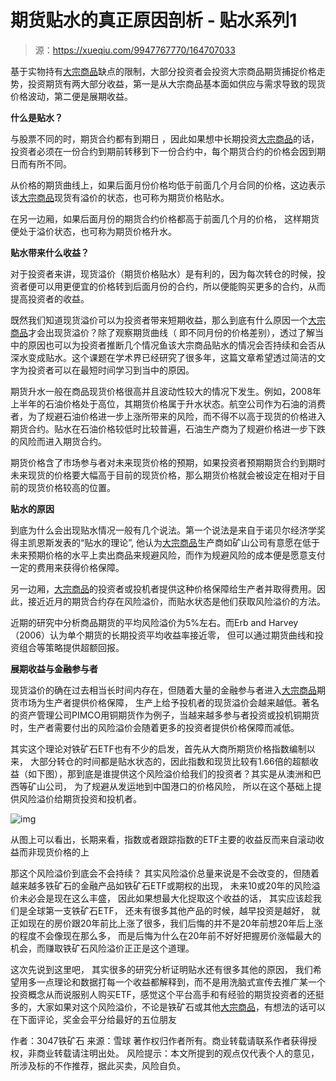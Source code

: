 # 期货贴水的真正原因剖析 - 贴水系列1

> 源：<https://xueqiu.com/9947767770/164707033>

基于实物持有[大宗商品](https://xueqiu.com/S/SZ399979?from=status_stock_match)缺点的限制，大部分投资者会投资大宗商品期货捕捉价格走势，投资期货有两大部分收益，第一是从大宗商品基本面如供应与需求导致的现货价格波动，第二便是展期收益。

**什么是贴水？**

与股票不同的时，期货合约都有到期日 ，因此如果想中长期投资[大宗商品](https://xueqiu.com/S/SZ399979?from=status_stock_match)的话，投资者必须在一份合约到期前转移到下一份合约中，每个期货合约的价格会因到期日而有所不同。

从价格的期货曲线上，如果后面月份价格均低于前面几个月合同的价格，这边表示该[大宗商品](https://xueqiu.com/S/SZ399979?from=status_stock_match)现货有溢价的状态，也可称为期货价格贴水。

在另一边厢，如果后面月份的期货合约价格都高于前面几个月的价格， 这样期货便处于溢价状态，也可称为期货价格升水。

**贴水带来什么收益？**

对于投资者来讲，现货溢价（期货价格贴水）是有利的，因为每次转仓的时候，投资者便可以用更便宜的价格转到后面月份的合约，所以便能购买更多的合约，从而提高投资者的收益。

既然我们知道现货溢价可以为投资者带来短期收益，那么到底有什么原因一个[大宗商品](https://xueqiu.com/S/SZ399979?from=status_stock_match)才会出现货溢价？除了观察期货曲线（ 即不同月份的价格差别），透过了解当中的原因也可以为投资者推断几个情况鱼该大宗商品贴水的情况会否持续和会否从深水变成贴水。这个课题在学术界已经研究了很多年，这篇文章希望透过简洁的文字为投资者可以在最短时间学习到当中的原因。

期货升水一般在商品现货价格很高并且波动性较大的情况下发生。例如，2008年上半年的石油价格处于高位，其期货价格属于升水状态。航空公司作为石油的消费者，为了规避石油价格进一步上涨所带来的风险，而不得不以高于现货的价格进入期货合约。贴水在石油价格较低时比较普遍，石油生产商为了规避价格进一步下跌的风险而进入期货合约。

期货价格含了市场参与者对未来现货价格的预期，如果投资者预期期货合约到期时未来现货的价格要大幅高于目前的现货价格，那么期货价格就会被设定在相对于目前的现货价格较高的位置。

**贴水的原因**

到底为什么会出现贴水情况一般有几个说法。第一个说法是来自于诺贝尔经济学奖得主凯恩斯发表的“贴水的理论”, 他认为[大宗商品](https://xueqiu.com/S/SZ399979?from=status_stock_match)生产商如矿山公司有意愿在低于未来预期价格的水平上卖出商品来规避风险，而作为规避风险的成本便是愿意支付一定的费用来获得价格保障。

另一边厢，[大宗商品](https://xueqiu.com/S/SZ399979?from=status_stock_match)的投资者或投机者提供这种价格保障给生产者并取得费用。因此，接近近月的期货合约存在风险溢价，而贴水状态是他们获取风险溢价的方法。

近期的研究中分析商品期货的平均风险溢价为5%左右。而Erb and Harvey（2006）认为单个期货的长期投资平均收益率接近零， 但可以通过期货曲线和投资组合等策略提供超额回报。

**展期收益与金融参与者**

现货溢价的确在过去相当长时间内存在，但随着大量的金融参与者进入[大宗商品](https://xueqiu.com/S/SZ399979?from=status_stock_match)期货市场为生产者提供价格保障， 生产上给予投机者的现货溢价会越来越低。著名的资产管理公司PIMCO用铜期货作为例子，当越来越多参与者投资或投机铜期货时，生产者需要付出的风险溢价会随着更多的投资者提供价格保障而减低。

其实这个理论对铁矿石ETF也有不少的启发，首先从大商所期货价格指数编制以来， 大部分转仓的时间都是贴水状态的，因此指数和现货比较有1.66倍的超额收益（如下图），那到底是谁提供这个风险溢价给我们的投资者？其实是从澳洲和巴西等矿山公司， 为了规避从发运地到中国港口的价格风险， 所以在这个基础上提供风险溢价给期货投资和投机者。

![img](https://xqimg.imedao.com/17621166f97c9f23fe809856.png!800.jpg)

从图上可以看出，长期来看，指数或者跟踪指数的ETF主要的收益反而来自滚动收益而非现货价格的上

那这个风险溢价到底会不会持续？ 其实风险溢价总量来说是不会改变的，但随着越来越多铁矿石的金融产品如铁矿石ETF或期权的出现， 未来10或20年的风险溢价未必会是现在这么丰盛， 因此如果想最大化捉取这个收益的话， 其实应该趁我们是全球第一支铁矿石ETF， 还未有很多其他产品的时候，越早投资是越好， 就正如现在的房价跟20年前比上涨了很多，我们后悔的并不是20年前想20年后上涨的程度不会像现在那么多， 而是后悔为什么在20年前不好好把握房价涨幅最大的机会，而赚取铁矿石风险溢价正正是这个道理。

这次先说到这里吧， 其实很多的研究分析证明贴水还有很多其他的原因， 我们希望用多一点理论和数据打每一个收益都解释到，而不是用洗脑式宣传去推广某一个投资概念从而说服别人购买ETF，感觉这个平台高手和有经验的期货投资者的还挺多的，大家如果对这个风险溢价，不论是铁矿石或其他[大宗商品](https://xueqiu.com/S/SZ399979?from=status_stock_match)，有想法的话可以在下面评论，奖金会平分给最好的五位朋友 



作者：3047铁矿石
来源：雪球
著作权归作者所有。商业转载请联系作者获得授权，非商业转载请注明出处。
风险提示：本文所提到的观点仅代表个人的意见，所涉及标的不作推荐，据此买卖，风险自负。
